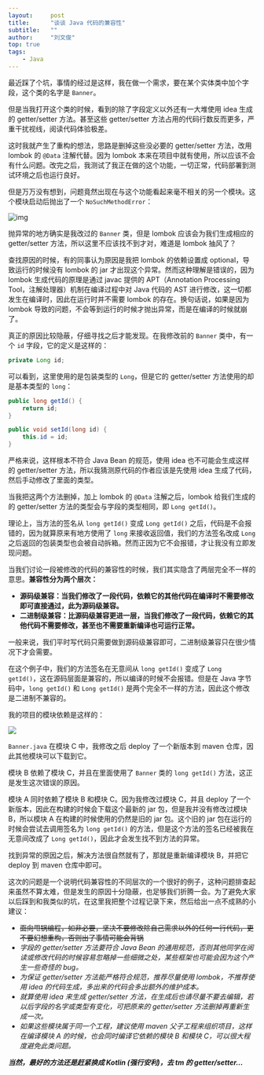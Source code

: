 ```yaml
---
layout:     post
title:      "谈谈 Java 代码的兼容性"
subtitle:   ""
author:     "刘文俊"
top: true
tags:
    - Java
---
```


最近踩了个坑，事情的经过是这样，我在做一个需求，要在某个实体类中加个字段，这个类的名字是 `Banner`。

但是当我打开这个类的时候，看到的除了字段定义以外还有一大堆使用 idea 生成的 getter/setter 方法。甚至这些 getter/setter 方法占用的代码行数反而更多，严重干扰视线，阅读代码体验极差。

这时我就产生了重构的想法，思路是删掉这些没必要的 getter/setter 方法，改用 lombok 的 `@Data` 注解代替。因为 lombok 本来在项目中就有使用，所以应该不会有什么问题。改完之后，我测试了我正在做的这个功能，一切正常，代码部署到测试环境之后也运行良好。

但是万万没有想到，问题竟然出现在与这个功能看起来毫不相关的另一个模块。这个模块启动后抛出了一个 `NoSuchMethodError`：

![img](https://www.liuwj.me/files/in-post/java-code-compatibility-01.png)

<!-- more -->

抛异常的地方确实是我改过的 `Banner` 类，但是 lombok 应该会为我们生成相应的 getter/setter 方法，所以这里不应该找不到才对，难道是 lombok 抽风了？

查找原因的时候，有的同事认为原因是我把 lombok 的依赖设置成 optional，导致运行的时候没有 lombok 的 jar 才出现这个异常。然而这种理解是错误的，因为 lombok 生成代码的原理是通过 javac 提供的 APT（Annotation Processing Tool，注解处理器）机制在编译过程中对 Java 代码的 AST 进行修改，这一切都发生在编译时，因此在运行时并不需要 lombok 的存在。换句话说，如果是因为 lombok 导致的问题，不会等到运行的时候才抛出异常，而是在编译的时候就崩了。

真正的原因比较隐蔽，仔细寻找之后才能发现。在我修改前的 `Banner` 类中，有一个 `id` 字段，它的定义是这样的：

```java
private Long id;
```

可以看到，这里使用的是包装类型的 `Long`，但是它的 getter/setter 方法使用的却是基本类型的 `long`：

```java
public long getId() {
    return id;
}

public void setId(long id) {
    this.id = id;
}
```

严格来说，这样根本不符合 Java Bean 的规范，使用 idea 也不可能会生成这样的 getter/setter 方法，所以我猜测原代码的作者应该是先使用 idea 生成了代码，然后手动修改了里面的类型。

当我把这两个方法删掉，加上 lombok 的 `@Data` 注解之后，lombok 给我们生成的的 getter/setter 方法的类型会与字段的类型相同，即 `Long getId()`。

理论上，当方法的签名从 `long getId()` 变成 `Long getId()` 之后，代码是不会报错的，因为就算原来有地方使用了 `long` 来接收返回值，我们的方法签名改成 `Long` 之后返回的包装类型也会被自动拆箱。然而正因为它不会报错，才让我没有立即发现问题。

当我们讨论一段被修改的代码的兼容性的时候，我们其实隐含了两层完全不一样的意思。**兼容性分为两个层次：**

- **源码级兼容：当我们修改了一段代码，依赖它的其他代码在编译时不需要修改即可直接通过，此为源码级兼容。**
- **二进制级兼容：比源码级兼容更进一层，当我们修改了一段代码，依赖它的其他代码不需要修改，甚至也不需要重新编译也可运行正常。**

一般来说，我们平时写代码只需要做到源码级兼容即可，二进制级兼容只在很少情况下才会需要。

在这个例子中，我们的方法签名在无意间从 `long getId()` 变成了 `Long getId()`，这在源码层面是兼容的，所以编译的时候不会报错。但是在 Java 字节码中，`long getId()` 和 `Long getId()` 是两个完全不一样的方法，因此这个修改是二进制不兼容的。

我的项目的模块依赖是这样的：

<img src="https://www.liuwj.me/files/in-post/java-code-compatibility-02.png" style="max-width: 50%"/>

`Banner.java` 在模块 C 中，我修改之后 deploy 了一个新版本到 maven 仓库，因此其他模块可以下载到它。

模块 B 依赖了模块 C，并且在里面使用了 `Banner` 类的 `long getId()` 方法，这正是发生这次错误的原因。

模块 A 同时依赖了模块 B 和模块 C。因为我修改过模块 C，并且 deploy 了一个新版本，因此在构建的时候会下载这个最新的 jar 包，但是我并没有修改过模块 B，所以模块 A 在构建的时候使用的仍然是旧的 jar 包。这个旧的 jar 包在运行的时候会尝试去调用签名为 `long getId()` 的方法，但是这个方法的签名已经被我在无意间改成了 `Long getId()`，因此才会发生找不到方法的异常。

找到异常的原因之后，解决方法很自然就有了，那就是重新编译模块 B，并把它 deploy 到 maven 仓库中即可。

这次的问题是一个说明代码兼容性的不同层次的一个很好的例子，这种问题排查起来虽然不算太难，但是发生的原因十分隐蔽，也足够我们折腾一会。为了避免大家以后踩到和我类似的坑，在这里我把整个过程记录下来，然后给出一点不成熟的小建议：

- <del>面向甩锅编程，如非必要，坚决不要修改除自己需求以外的任何一行代码，更不要幻想重构，否则出了事情可能会背锅<i class="emoji emoji-joy"/></del>
- 字段的 getter/setter 方法要符合 Java Bean 的通用规范，否则其他同学在阅读或修改代码的时候容易忽略掉一些细微之处，某些框架也可能会因为这个产生一些奇怪的 bug。
- 为保证 getter/setter 方法能严格符合规范，推荐尽量使用 lombok，不推荐使用 idea 的代码生成，多出来的代码会多出额外的维护成本。
- 就算使用 idea 来生成 getter/setter 方法，在生成后也请尽量不要去编辑，若以后字段的名字或类型有变化，可把原来的 getter/setter 方法删掉再重新生成一次。
- 如果这些模块属于同一个工程，建议使用 maven 父子工程来组织项目，这样在编译模块 A 的时候，也会同时编译它依赖的模块 B 和模块 C，可以很大程度避免此类问题。

**当然，最好的方法还是赶紧换成 Kotlin (强行安利)，去 tm 的 getter/setter...**

